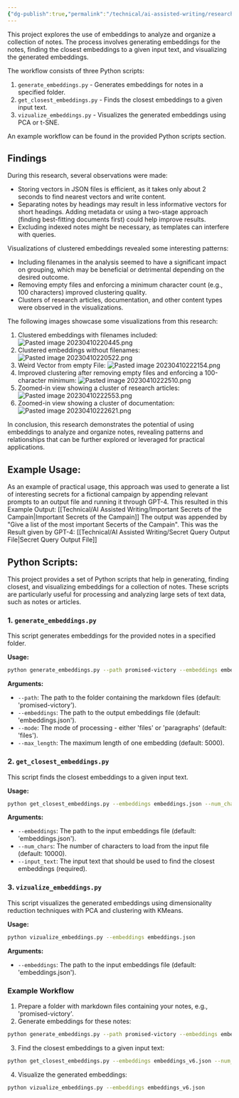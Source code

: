 ```yaml
---
{"dg-publish":true,"permalink":"/technical/ai-assisted-writing/research-on-embeddings-for-notes/","noteIcon":"Technical","created":"2023-04-10T20:06:31.233+02:00","updated":"2023-04-10T23:44:06.529+02:00"}
---
```



This project explores the use of embeddings to analyze and organize a collection of notes. The process involves generating embeddings for the notes, finding the closest embeddings to a given input text, and visualizing the generated embeddings.

The workflow consists of three Python scripts:

1. `generate_embeddings.py` - Generates embeddings for notes in a specified folder.
2. `get_closest_embeddings.py` - Finds the closest embeddings to a given input text.
3. `vizualize_embeddings.py` - Visualizes the generated embeddings using PCA or t-SNE.

An example workflow can be found in the provided Python scripts section.

## Findings
During this research, several observations were made:

- Storing vectors in JSON files is efficient, as it takes only about 2 seconds to find nearest vectors and write content.
- Separating notes by headings may result in less informative vectors for short headings. Adding metadata or using a two-stage approach (finding best-fitting documents first) could help improve results.
- Excluding indexed notes might be necessary, as templates can interfere with queries.

Visualizations of clustered embeddings revealed some interesting patterns:

- Including filenames in the analysis seemed to have a significant impact on grouping, which may be beneficial or detrimental depending on the desired outcome.
- Removing empty files and enforcing a minimum character count (e.g., 100 characters) improved clustering quality.
- Clusters of research articles, documentation, and other content types were observed in the visualizations.

The following images showcase some visualizations from this research:

1. Clustered embeddings with filenames included:
![Pasted image 20230410220445.png](/img/user/Pasted%20image%2020230410220445.png)
2. Clustered embeddings without filenames:
![Pasted image 20230410220522.png](/img/user/Pasted%20image%2020230410220522.png)
3. Weird Vector from empty File:
![Pasted image 20230410222154.png](/img/user/Pasted%20image%2020230410222154.png)
4. Improved clustering after removing empty files and enforcing a 100-character minimum:
![Pasted image 20230410222510.png](/img/user/Pasted%20image%2020230410222510.png)
5. Zoomed-in view showing a cluster of research articles:
![Pasted image 20230410222553.png](/img/user/Pasted%20image%2020230410222553.png)
6. Zoomed-in view showing a cluster of documentation:
![Pasted image 20230410222621.png](/img/user/Pasted%20image%2020230410222621.png)

In conclusion, this research demonstrates the potential of using embeddings to analyze and organize notes, revealing patterns and relationships that can be further explored or leveraged for practical applications.


## Example Usage:
As an example of practical usage, this approach was used to generate a list of interesting secrets for a fictional campaign by appending relevant prompts to an output file and running it through GPT-4.
This resulted in this Example Output: [[Technical/AI Assisted Writing/Important Secrets of the Campain\|Important Secrets of the Campain]]
The output was appended by "Give a list of the most important Secerts of the Campain". This was the Result given by GPT-4: [[Technical/AI Assisted Writing/Secret Query Output File\|Secret Query Output File]]


## Python Scripts:

This project provides a set of Python scripts that help in generating, finding closest, and visualizing embeddings for a collection of notes. These scripts are particularly useful for processing and analyzing large sets of text data, such as notes or articles.

### 1. `generate_embeddings.py`

This script generates embeddings for the provided notes in a specified folder.

**Usage:**

```bash
python generate_embeddings.py --path promised-victory --embeddings embeddings_v6.json --mode files --max_length 2000
```

**Arguments:**

- `--path`: The path to the folder containing the markdown files (default: 'promised-victory').
- `--embeddings`: The path to the output embeddings file (default: 'embeddings.json').
- `--mode`: The mode of processing - either 'files' or 'paragraphs' (default: 'files').
- `--max_length`: The maximum length of one embedding (default: 5000).

### 2. `get_closest_embeddings.py`

This script finds the closest embeddings to a given input text.

**Usage:**

```bash
python get_closest_embeddings.py --embeddings embeddings.json --num_chars 10000 --input_text "this is a test"
```

**Arguments:**

- `--embeddings`: The path to the input embeddings file (default: 'embeddings.json').
- `--num_chars`: The number of characters to load from the input file (default: 10000).
- `--input_text`: The input text that should be used to find the closest embeddings (required).

### 3. `vizualize_embeddings.py`

This script visualizes the generated embeddings using dimensionality reduction techniques with PCA and clustering with KMeans.

**Usage:**

```bash
python vizualize_embeddings.py --embeddings embeddings.json
```

**Arguments:**

- `--embeddings`: The path to the input embeddings file (default: 'embeddings.json').

### Example Workflow

1. Prepare a folder with markdown files containing your notes, e.g., 'promised-victory'.
2. Generate embeddings for these notes:

```bash
python generate_embeddings.py --path promised-victory --embeddings embeddings_v6.json --mode files --max_length 2000
```

3. Find the closest embeddings to a given input text:

```bash
python get_closest_embeddings.py --embeddings embeddings_v6.json --num_chars 10000 --input_text "this is a test"
```

4. Visualize the generated embeddings:

```bash
python vizualize_embeddings.py --embeddings embeddings_v6.json
```
